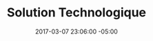 ---
title: Solution Technologique
date: 2017-03-07 23:06:00 -05:00
permalink: "solution-technologique"
slider:
- image: "uploads/plateforme-overlay.jpg"
  description: "## **Solutions technologiques**\nProblèmes complexes, solutions robustes."
  telecharger: true
sections:
- skip: ''
- titre: PRÉSENTATION
  description: Une expertise basée sur des technologies d’analyses spatiales et le cloud de dernière génération pour simplifier et bonifier l’accès à des décisions précises et économiques. La collecte et l’utilisation des données en temps réel.
- titre: vos frênes ont désormais les moyens de vous avertir à temps qu’ils sont attaqués. 
  technologie: ''
- skip: ''
- titre: 
  benefices_simple: 
  - description: Cartographie des secteurs d’intervention
  - description: Détection et contrôle de l’insecte
  - description: Préservation et suivi des traitements
  - description: Abattage et mise en valeur du bois
  - description: Bilan de santé et condition de sécurité
  - description: Pilotage des actions et solutions concertées
  - description: Résidus de bois infesté et valorisation
  - description: Plantation des nouveaux arbres
layout: default
---